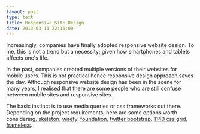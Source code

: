 ```yaml
---
layout: post
type: text
title: Responsive Site Design
date: 2013-03-11 22:16:00
---
```


Increasingly, companies have finally adopted responsive website design. To me, this is not a trend but a necessity; given how smartphones and tablets affects one's life. 

In the past, companies created multiple versions of their websites for mobile users. This is not practical hence responsive design approach saves the day. Although responsive website design has been in the scene for many years, I realised that there are some people who are still confuse between mobile sites and responsive sites.

The basic instinct is to use media queries or css frameworks out there. Depending on the project requirements, here are some options worth considering, [skeleton](http://www.getskeleton.com/), [wirefy](http://cjdsie.github.com/wirefy), [foundation](http://foundation.zurb.com), [twitter bootstrap](http://twitter.github.com/bootstrap), [1140 css grid](http://cssgrid.net/), [frameless](http://framelessgrid.com).
